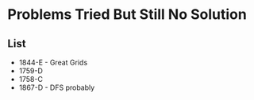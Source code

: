 # Problems Tried But Still No Solution
## List

- 1844-E - Great Grids
- 1759-D
- 1758-C
- 1867-D - DFS probably
